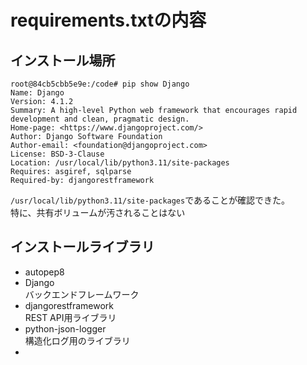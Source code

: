 # requirements.txtの内容

## インストール場所

```console
root@84cb5cbb5e9e:/code# pip show Django
Name: Django
Version: 4.1.2
Summary: A high-level Python web framework that encourages rapid development and clean, pragmatic design.
Home-page: <https://www.djangoproject.com/>
Author: Django Software Foundation
Author-email: <foundation@djangoproject.com>
License: BSD-3-Clause
Location: /usr/local/lib/python3.11/site-packages
Requires: asgiref, sqlparse
Required-by: djangorestframework
```

`/usr/local/lib/python3.11/site-packages`であることが確認できた。  
特に、共有ボリュームが汚されることはない

## インストールライブラリ

- autopep8
- Django  
  バックエンドフレームワーク
- djangorestframework  
  REST API用ライブラリ
- python-json-logger  
  構造化ログ用のライブラリ
-
